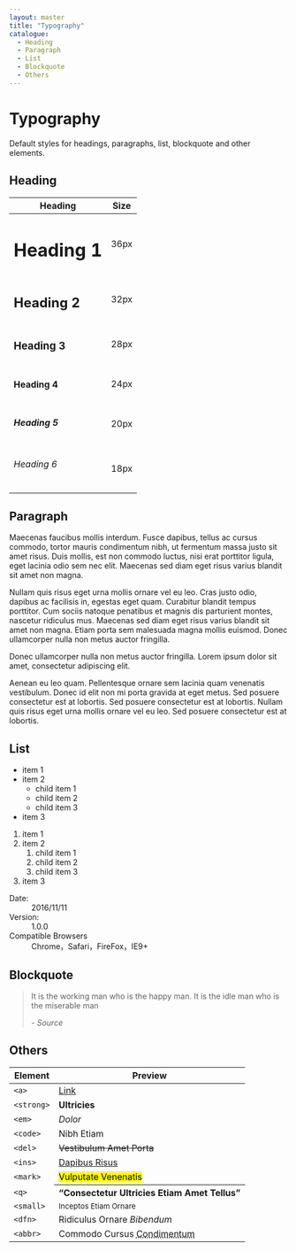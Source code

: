 ```yaml
---
layout: master
title: "Typography"
catalogue:
  - Heading
  - Paragraph
  - List
  - Blockquote
  - Others
---
```


# Typography
Default styles for headings, paragraphs, list, blockquote and other elements.

## Heading
<table class="table table--bordered">
  <thead>
    <tr class="bg-light">
      <th>Heading</th>
      <th>Size</th>
    </tr>
  </thead>
  <tbody>
    <tr>
      <td><h1>Heading 1</h1></td>
      <td>36px</td>
    </tr>
    <tr>
      <td><h2>Heading 2</h2></td>
      <td>32px</td>
    </tr>
    <tr>
      <td><h3>Heading 3</h3></td>
      <td>28px</td>
    </tr>
    <tr>
      <td><h4>Heading 4</h4></td>
      <td>24px</td>
    </tr>
    <tr>
      <td><h5>Heading 5</h5></td>
      <td>20px</td>
    </tr>
    <tr>
      <td><h6>Heading 6</h6></td>
      <td>18px</td>
    </tr>
  </tbody>
</table>

## Paragraph
<p>
  Maecenas faucibus mollis interdum. Fusce dapibus, tellus ac cursus commodo,
  tortor mauris condimentum nibh, ut fermentum massa justo sit amet risus.
  Duis mollis, est non commodo luctus, nisi erat porttitor ligula, eget lacinia
  odio sem nec elit. Maecenas sed diam eget risus varius blandit sit amet non magna.
</p>
<p>
  Nullam quis risus eget urna mollis ornare vel eu leo. Cras justo odio,
  dapibus ac facilisis in, egestas eget quam. Curabitur blandit tempus
  porttitor. Cum sociis natoque penatibus et magnis dis parturient montes,
  nascetur ridiculus mus. Maecenas sed diam eget risus varius blandit sit amet
  non magna. Etiam porta sem malesuada magna mollis euismod. Donec ullamcorper
  nulla non metus auctor fringilla.
</p>
<p>
  Donec ullamcorper nulla non metus auctor fringilla. Lorem ipsum dolor sit amet, consectetur adipiscing elit.
</p>
<p>
  Aenean eu leo quam. Pellentesque ornare sem lacinia quam venenatis vestibulum.
  Donec id elit non mi porta gravida at eget metus. Sed posuere consectetur est
  at lobortis. Sed posuere consectetur est at lobortis. Nullam quis risus eget
  urna mollis ornare vel eu leo. Sed posuere consectetur est at lobortis.
</p>

## List
<div class="l-row">
  <div class="l-col-4@md">
    <ul>
      <li>item 1</li>
      <li>
        item 2
        <ul>
          <li>child item 1</li>
          <li>child item 2</li>
          <li>child item 3</li>
        </ul>
      </li>
      <li>item 3</li>
    </ul>
  </div>
  <div class="l-col-4@md">
    <ol>
      <li>item 1</li>
      <li>
        item 2
        <ol>
          <li>child item 1</li>
          <li>child item 2</li>
          <li>child item 3</li>
        </ol>
      </li>
      <li>item 3</li>
    </ol>
  </div>
  <div class="l-col-4@md">
    <dl>
      <dt>Date:</dt>
      <dd>2016/11/11</dd>
      <dt>Version:</dt>
      <dd>1.0.0</dd>
      <dt>Compatible Browsers</dt>
      <dd>Chrome，Safari，FireFox，IE9+</dd>
    </dl>
  </div>
</div>

## Blockquote
<blockquote>
  <p>It is the working man who is the happy man. It is the idle man who is the miserable man</p>
  <cite>- Source</cite>
</blockquote>

## Others
<table class="table table--bordered table--striped">
  <thead>
    <tr>
      <th>Element</th>
      <th>Preview</th>
    </tr>
  </thead>
  <tbody>
    <tr>
        <td><code>&lt;a&gt;</code></td>
        <td><a href="#">Link</a></td>
    </tr>
    <tr>
        <td><code>&lt;strong&gt;</code></td>
        <td><strong>Ultricies</strong></td>
    </tr>
    <tr>
        <td><code>&lt;em&gt;</code></td>
        <td><em>Dolor</em></td>
    </tr>
    <tr>
        <td><code>&lt;code&gt;</code></td>
        <td>Nibh Etiam</td>
    </tr>
    <tr>
        <td><code>&lt;del&gt;</code></td>
        <td><del>Vestibulum Amet Porta</del></td>
    </tr>
    <tr>
        <td><code>&lt;ins&gt;</code></td>
        <td><ins>Dapibus Risus</ins></td>
    </tr>
    <tr>
        <td><code>&lt;mark&gt;</code></td>
        <td><mark>Vulputate Venenatis</mark></td>
    </tr>
    <tr>
        <td><code>&lt;q&gt;</code></td>
        <th><q>Consectetur Ultricies Etiam Amet Tellus</q></th>
    </tr>
    <tr>
        <td><code>&lt;small&gt;</code></td>
        <td><small>Inceptos Etiam Ornare</small></td>
    </tr>
    <tr>
        <td><code>&lt;dfn&gt;</code></td>
        <td>Ridiculus Ornare <dfn title="Ornare Elit Vehicula">Bibendum</dfn></td>
    </tr>
    <tr>
        <td><code>&lt;abbr&gt;</code></td>
        <td>Commodo Cursus <abbr title="Ornare Elit Vehicula">Condimentum</abbr></td>
    </tr>
  </tbody>
</table>
